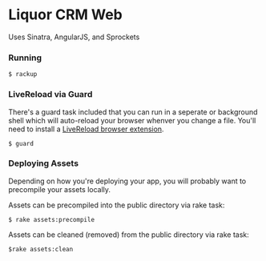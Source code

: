 # Liquor CRM Web
Uses Sinatra, AngularJS, and Sprockets

### Running
```
$ rackup
```

### LiveReload via Guard
There's a guard task included that you can run in a seperate or background shell which will auto-reload your browser whenver you change a file. You'll need to install a [LiveReload browser extension](https://chrome.google.com/webstore/detail/livereload/jnihajbhpnppcggbcgedagnkighmdlei?hl=en).
```
$ guard
```

### Deploying Assets
Depending on how you're deploying your app, you will probably want to precompile your assets locally.

Assets can be precompiled into the public directory via rake task:
```
$ rake assets:precompile
```

Assets can be cleaned (removed) from the public directory via rake task:

```
$rake assets:clean
```

